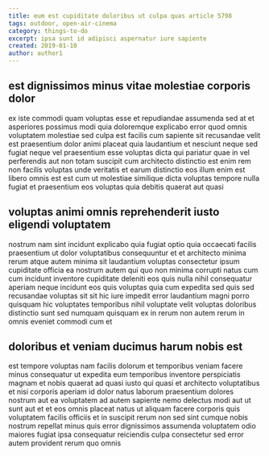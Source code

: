 ```yaml
---
title: eum est cupiditate doloribus ut culpa quas article 5798
tags: outdoor, open-air-cinema
category: things-to-do
excerpt: ipsa sunt id adipisci aspernatur iure sapiente
created: 2019-01-10
author: author1
---
```


## est dignissimos minus vitae molestiae corporis dolor

ex iste commodi quam voluptas esse et repudiandae assumenda sed at et asperiores possimus modi quia doloremque explicabo error quod omnis voluptatem molestiae sed culpa est facilis cum sapiente sit recusandae velit est praesentium dolor animi placeat quia laudantium et nesciunt neque sed fugiat neque vel praesentium esse voluptas dicta qui pariatur quae in vel perferendis aut non totam suscipit cum architecto distinctio est enim rem non facilis voluptas unde veritatis et earum distinctio eos illum enim est libero omnis est est cum ut molestiae similique dicta voluptas tempore nulla fugiat et praesentium eos voluptas quia debitis quaerat aut quasi

## voluptas animi omnis reprehenderit iusto eligendi voluptatem

nostrum nam sint incidunt explicabo quia fugiat optio quia occaecati facilis praesentium ut dolor voluptatibus consequuntur et et architecto minima rerum atque autem minima sit laudantium voluptas consectetur ipsum cupiditate officia ea nostrum autem qui quo non minima corrupti natus cum cum incidunt inventore cupiditate deleniti eos quis nulla nihil consequatur aperiam neque incidunt eos quis voluptas quia cum expedita sed quis sed recusandae voluptas sit sit hic iure impedit error laudantium magni porro quisquam hic voluptates temporibus nihil voluptate velit voluptas doloribus distinctio sunt sed numquam quisquam ex in rerum non autem rerum in omnis eveniet commodi cum et

## doloribus et veniam ducimus harum nobis est

est tempore voluptas nam facilis dolorum et temporibus veniam facere minus consequatur ut expedita eum temporibus inventore perspiciatis magnam et nobis quaerat ad quasi iusto qui quasi et architecto voluptatibus et nisi corporis aperiam id dolor natus laborum praesentium dolores nostrum aut ea voluptatem ad autem sapiente nemo delectus modi aut ut sunt aut et et eos omnis placeat natus ut aliquam facere corporis quis voluptatem facilis officiis et in suscipit rerum non sed sint cumque nobis nostrum repellat minus quis error dignissimos assumenda voluptatem odio maiores fugiat ipsa consequatur reiciendis culpa consectetur sed error autem provident rerum quo omnis
